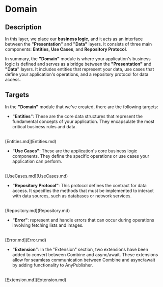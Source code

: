 # Domain

## Description
In this layer, we place our **business logic**, and it acts as an interface between the **"Presentation"** and **"Data"** layers. It consists of three main components: **Entities**, **Use Cases**, and **Repository Protocol**.

In summary, the **"Domain"** module is where your application's business logic is defined and serves as a bridge between the **"Presentation"** and **"Data"** layers. It includes entities that represent your data, use cases that define your application's operations, and a repository protocol for data access.

## Targets
In the **"Domain"** module that we've created, there are the following targets:

- **"Entities"**: These are the core data structures that represent the fundamental concepts of your application. They encapsulate the most critical business rules and data.
<br>
[Entities.md](Entities.md)

- **"Use Cases"**: These are the application's core business logic components. They define the specific operations or use cases your application can perform.
<br>
[UseCases.md](UseCases.md)

- **"Repository Protocol"**: This protocol defines the contract for data access. It specifies the methods that must be implemented to interact with data sources, such as databases or network services.
<br>
[Repository.md](Repository.md)

- **"Error"**: represent and handle errors that can occur during operations involving fetching lists and images.
<br>
[Error.md](Error.md)

- **"Extension"**: In the "Extension" section, two extensions have been added to convert between Combine and async/await. These extensions allow for seamless communication between Combine and async/await by adding functionality to AnyPublisher.
<br>
[Extension.md](Extension.md)
